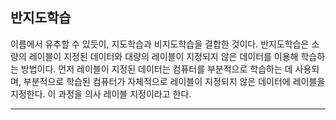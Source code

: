 ## 반지도학습

이름에서 유추할 수 있듯이, 지도학습과 비지도학습을 결합한 것이다. 반지도학습은 소량의 레이블이 지정된 데이터와 대량의 레이블이 지정되지 않은 데이터를 이용해 학습하는 방법이다. 먼저 레이블이 지정된 데이터는 컴퓨터를 부분적으로 학습하는 데 사용되며, 부분적으로 학습된 컴퓨터가 자체적으로 레이블이 지정되지 않은 데이터에 레이블을 지정한다. 이 과정을 의사 레이블 지정이라고 한다.

---
